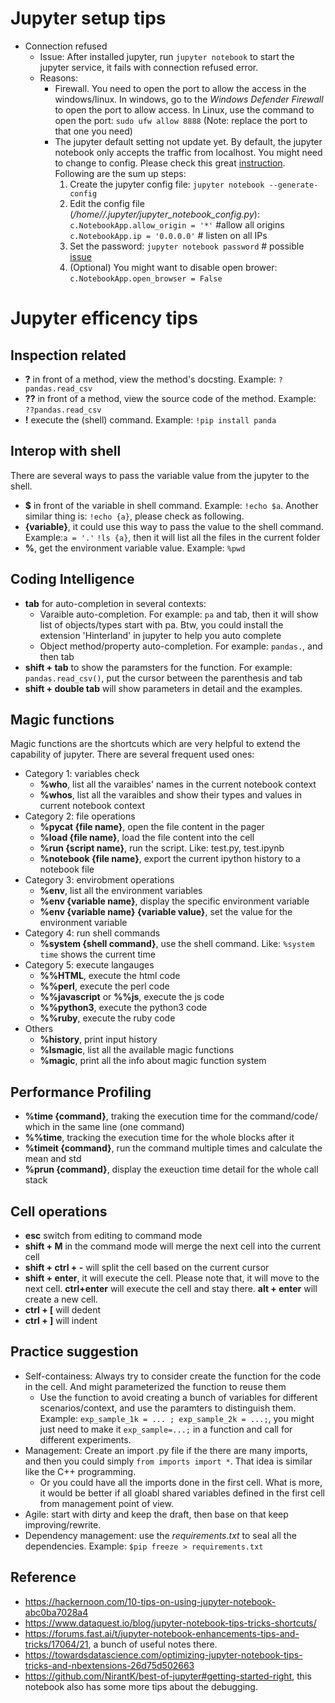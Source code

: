 # Jupyter setup tips
- Connection refused
    - Issue: After installed jupyter, run `jupyter notebook` to start the jupyter service, it fails with connection refused error.
    - Reasons: 
        - Firewall. You need to open the port to allow the access in the windows/linux. In windows, go to the *Windows Defender Firewall* to open the port to allow access. In Linux, use the command to open the port: `sudo ufw allow 8888` (Note: replace the port to that one you need)
        - The jupyter default setting not update yet. By default, the jupyter notebook only accepts the traffic from localhost. You might need to change to config. Please check this great [instruction](https://stackoverflow.com/questions/42848130/why-i-cant-access-remote-jupyter-notebook-server). Following are the sum up steps:
          1. Create the jupyter config file: `jupyter notebook --generate-config`
          2. Edit the config file (*/home/<current user name>/.jupyter/jupyter_notebook_config.py*):           
            `c.NotebookApp.allow_origin = '*'` #allow all origins
            `c.NotebookApp.ip = '0.0.0.0'` # listen on all IPs
          3. Set the password: `jupyter notebook password` # possible [issue](https://github.com/jupyter/notebook/issues/1700)
          4. (Optional) You might want to disable open brower: `c.NotebookApp.open_browser = False`


# Jupyter efficency tips
## Inspection related
- **?** in front of a method, view the method's docsting. Example: `?pandas.read_csv`
- **??** in front of a method, view the source code of the method. Example: `??pandas.read_csv`
- **!** execute the (shell) command. Example: `!pip install panda`

## Interop with shell
There are several ways to pass the variable value from the jupyter to the shell.
- **$** in front of the variable in shell command. Example: `!echo $a`. Another similar thing is: `!echo {a}`, please check as following.
- **{variable}**, it could use this way to pass the value to the shell command. Example:`a = '.'` `!ls {a}`, then it will list all the files in the current folder
- **%**, get the environment variable value. Example: `%pwd`

## Coding Intelligence
- **tab** for auto-completion in several contexts:
  - Varaible auto-completion. For example: `pa` and tab, then it will show list of objects/types start with pa. Btw, you could install the extension 'Hinterland' in jupyter to help you auto complete 
  - Object method/property auto-completion. For example: `pandas.`, and then tab
- **shift + tab** to show the paramsters for the function. For example: `pandas.read_csv()`, put the cursor between the parenthesis and tab
- **shift + double tab** will show parameters in detail and the examples.

## Magic functions
Magic functions are the shortcuts which are very helpful to extend the capability of jupyter. There are several frequent used ones:
- Category 1: variables check
  - **%who**, list all the varaibles' names in the current notebook context
  - **%whos**, list all the varaibles and show their types and values in current notebook context
- Category 2: file operations
  - **%pycat {file name}**, open the file content in the pager
  - **%load {file name}**, load the file content into the cell
  - **%run {script name}**, run the script. Like: test.py, test.ipynb
  - **%notebook {file name}**, export the current ipython history to a notebook file
- Category 3: envirobment operations 
  - **%env**, list all the environment variables
  - **%env {variable name}**, display the specific environment variable
  - **%env {variable name} {variable value}**, set the value for the environment variable
- Category 4: run shell commands
  - **%system {shell command}**, use the shell command. Like: `%system time` shows the current time  
- Category 5: execute langauges
  - **%%HTML**, execute the html code
  - **%%perl**, execute the perl code
  - **%%javascript** or **%%js**, execute the js code
  - **%%python3**, execute the python3 code
  - **%%ruby**, execute the ruby code
- Others
  - **%history**, print input history
  - **%lsmagic**, list all the available magic functions
  - **%magic**, print all the info about magic function system

## Performance Profiling
- **%time {command}**, traking the execution time for the command/code/ which in the same line (one command)
- **%%time**, tracking the execution time for the whole blocks after it
- **%timeit {command}**, run the command multiple times and calculate the mean and std 
- **%prun {command}**, display the exeuction time detail for the whole call stack

## Cell operations
- **esc** switch from editing to command mode
- **shift + M** in the command mode will merge the next cell into the current cell
- **shift + ctrl + -** will split the cell based on the current cursor
- **shift + enter**, it will execute the cell. Please note that, it will move to the next cell. **ctrl+enter** will execute the cell and stay there. **alt + enter** will create a new cell.
- **ctrl + [** will dedent
- **ctrl + ]** will indent

## Practice suggestion
- Self-containess: Always try to consider create the function for the code in the cell. And might parameterized the function to reuse them
  - Use the function to avoid creating a bunch of variables for different scenarios/context, and use the paramters to distinguish them. Example: `exp_sample_1k = ... ; exp_sample_2k = ...;`, you might just need to make it `exp_sample=...;` in a function and call for different experiments.
- Management: Create an import .py file if the there are many imports, and then you could simply `from imports import *`. That idea is similar like the C++ programming.
  - Or you could have all the imports done in the first cell. What is more, it would be better if all gloabl shared variables defined in the first cell from management point of view.
- Agile: start with dirty and keep the draft, then base on that keep improving/rewrite.
- Dependency management: use the *requirements.txt* to seal all the dependencies. Example: `$pip freeze > requirements.txt`

## Reference
- https://hackernoon.com/10-tips-on-using-jupyter-notebook-abc0ba7028a4
- https://www.dataquest.io/blog/jupyter-notebook-tips-tricks-shortcuts/
- https://forums.fast.ai/t/jupyter-notebook-enhancements-tips-and-tricks/17064/21, a bunch of useful notes there.
- https://towardsdatascience.com/optimizing-jupyter-notebook-tips-tricks-and-nbextensions-26d75d502663
- https://github.com/NirantK/best-of-jupyter#getting-started-right, this notebook also has some more tips about the debugging.